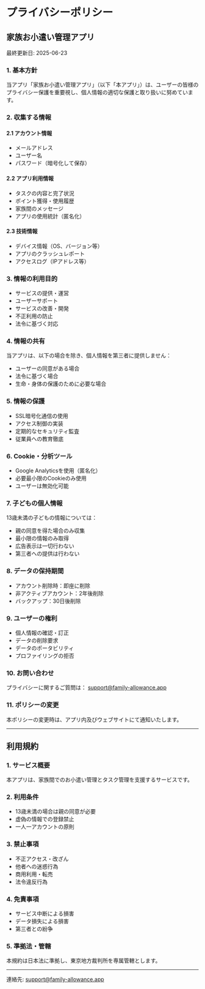 # プライバシーポリシー

## 家族お小遣い管理アプリ

最終更新日: 2025-06-23

### 1. 基本方針

当アプリ「家族お小遣い管理アプリ」（以下「本アプリ」）は、ユーザーの皆様のプライバシー保護を重要視し、個人情報の適切な保護と取り扱いに努めています。

### 2. 収集する情報

#### 2.1 アカウント情報
- メールアドレス
- ユーザー名
- パスワード（暗号化して保存）

#### 2.2 アプリ利用情報
- タスクの内容と完了状況
- ポイント獲得・使用履歴
- 家族間のメッセージ
- アプリの使用統計（匿名化）

#### 2.3 技術情報
- デバイス情報（OS、バージョン等）
- アプリのクラッシュレポート
- アクセスログ（IPアドレス等）

### 3. 情報の利用目的

- サービスの提供・運営
- ユーザーサポート
- サービスの改善・開発
- 不正利用の防止
- 法令に基づく対応

### 4. 情報の共有

当アプリは、以下の場合を除き、個人情報を第三者に提供しません：

- ユーザーの同意がある場合
- 法令に基づく場合
- 生命・身体の保護のために必要な場合

### 5. 情報の保護

- SSL暗号化通信の使用
- アクセス制御の実装
- 定期的なセキュリティ監査
- 従業員への教育徹底

### 6. Cookie・分析ツール

- Google Analyticsを使用（匿名化）
- 必要最小限のCookieのみ使用
- ユーザーは無効化可能

### 7. 子どもの個人情報

13歳未満の子どもの情報については：

- 親の同意を得た場合のみ収集
- 最小限の情報のみ取得
- 広告表示は一切行わない
- 第三者への提供は行わない

### 8. データの保持期間

- アカウント削除時：即座に削除
- 非アクティブアカウント：2年後削除
- バックアップ：30日後削除

### 9. ユーザーの権利

- 個人情報の確認・訂正
- データの削除要求
- データのポータビリティ
- プロファイリングの拒否

### 10. お問い合わせ

プライバシーに関するご質問は：
support@family-allowance.app

### 11. ポリシーの変更

本ポリシーの変更時は、アプリ内及びウェブサイトにて通知いたします。

---

## 利用規約

### 1. サービス概要

本アプリは、家族間でのお小遣い管理とタスク管理を支援するサービスです。

### 2. 利用条件

- 13歳未満の場合は親の同意が必要
- 虚偽の情報での登録禁止
- 一人一アカウントの原則

### 3. 禁止事項

- 不正アクセス・改ざん
- 他者への迷惑行為
- 商用利用・転売
- 法令違反行為

### 4. 免責事項

- サービス中断による損害
- データ損失による損害
- 第三者との紛争

### 5. 準拠法・管轄

本規約は日本法に準拠し、東京地方裁判所を専属管轄とします。

---

連絡先: support@family-allowance.app
